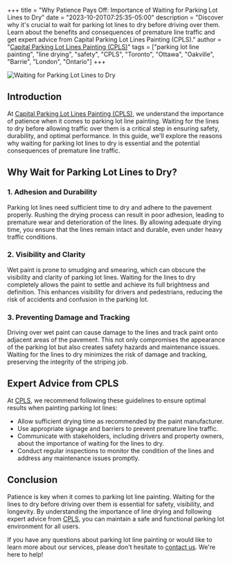 +++
title = "Why Patience Pays Off: Importance of Waiting for Parking Lot Lines to Dry"
date = "2023-10-20T07:25:35-05:00"
description = "Discover why it's crucial to wait for parking lot lines to dry before driving over them. Learn about the benefits and consequences of premature line traffic and get expert advice from Capital Parking Lot Lines Painting (CPLS)."
author = "[Capital Parking Lot Lines Painting (CPLS)](https://capitalpaintingservices.ca/)"
tags = ["parking lot line painting", "line drying", "safety", "CPLS", "Toronto", "Ottawa", "Oakville", "Barrie", "London", "Ontario"]
+++

![Waiting for Parking Lot Lines to Dry](/blog/timedry.jpeg)

## Introduction

At [Capital Parking Lot Lines Painting (CPLS)](https://capitalpaintingservices.ca/), we understand the importance of patience when it comes to parking lot line painting. Waiting for the lines to dry before allowing traffic over them is a critical step in ensuring safety, durability, and optimal performance. In this guide, we'll explore the reasons why waiting for parking lot lines to dry is essential and the potential consequences of premature line traffic.

## Why Wait for Parking Lot Lines to Dry?

### 1. Adhesion and Durability

Parking lot lines need sufficient time to dry and adhere to the pavement properly. Rushing the drying process can result in poor adhesion, leading to premature wear and deterioration of the lines. By allowing adequate drying time, you ensure that the lines remain intact and durable, even under heavy traffic conditions.

### 2. Visibility and Clarity

Wet paint is prone to smudging and smearing, which can obscure the visibility and clarity of parking lot lines. Waiting for the lines to dry completely allows the paint to settle and achieve its full brightness and definition. This enhances visibility for drivers and pedestrians, reducing the risk of accidents and confusion in the parking lot.

### 3. Preventing Damage and Tracking

Driving over wet paint can cause damage to the lines and track paint onto adjacent areas of the pavement. This not only compromises the appearance of the parking lot but also creates safety hazards and maintenance issues. Waiting for the lines to dry minimizes the risk of damage and tracking, preserving the integrity of the striping job.

## Expert Advice from CPLS

At [CPLS](https://capitalpaintingservices.ca/), we recommend following these guidelines to ensure optimal results when painting parking lot lines:

- Allow sufficient drying time as recommended by the paint manufacturer.
- Use appropriate signage and barriers to prevent premature line traffic.
- Communicate with stakeholders, including drivers and property owners, about the importance of waiting for the lines to dry.
- Conduct regular inspections to monitor the condition of the lines and address any maintenance issues promptly.

## Conclusion

Patience is key when it comes to parking lot line painting. Waiting for the lines to dry before driving over them is essential for safety, visibility, and longevity. By understanding the importance of line drying and following expert advice from [CPLS](https://capitalpaintingservices.ca/), you can maintain a safe and functional parking lot environment for all users.

If you have any questions about parking lot line painting or would like to learn more about our services, please don't hesitate to [contact us](https://capitalpaintingservices.ca/). We're here to help!
